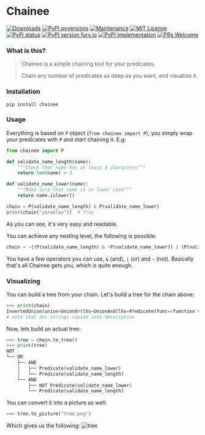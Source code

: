 # Chainee


[![Downloads](https://static.pepy.tech/personalized-badge/chainee?period=total&units=none&left_color=grey&right_color=blue&left_text=Downloads)](https://pepy.tech/project/chainee)
[![PyPI pyversions](https://img.shields.io/pypi/pyversions/chainee.svg)](https://pypi.python.org/pypi/chainee/)
[![Maintenance](https://img.shields.io/badge/Maintained%3F-yes-green.svg)](https://GitHub.com/ypankovych/chainee/graphs/commit-activity)
[![MIT License](https://img.shields.io/pypi/l/chainee.svg)](https://opensource.org/licenses/MIT)
[![PyPi status](https://img.shields.io/pypi/status/chainee.svg)](https://pypi.python.org/pypi/chainee)
[![PyPI version fury.io](https://badge.fury.io/py/chainee.svg)](https://pypi.python.org/pypi/chainee/)
[![PyPI implementation](https://img.shields.io/pypi/implementation/chainee.svg)](https://pypi.python.org/pypi/chainee/)
[![PRs Welcome](https://img.shields.io/badge/PRs-welcome-brightgreen.svg)](http://makeapullrequest.com)

### What is this?
> Chainee is a simple chaining tool for your predicates. 
> 
> Chain any number of predicates as deep as you want, and visualize it.

### Installation

`pip install chainee`

### Usage

Everything is based on `P` object (`from chainee import P`), you simply wrap your predicates with `P`
and start chaining it. E.g:

```python
from chainee import P

def validate_name_length(name):
    """Check that name has at least 4 characters"""
    return len(name) > 3

def validate_name_lower(name):
    """Make sure that name is in lower case"""
    return name.islower()

chain = P(validate_name_length) & P(validate_name_lower)
print(chain("yaroslav"))  # True
```

As you can see, it's very easy and readable.

You can achieve any nesting level, the following is possible:
```python
chain = ~((P(validate_name_length) & ~P(validate_name_lower)) | (P(validate_name_length) & P(validate_name_lower)))
```

You have a few operators you can use, `&` (and), `|` (or) and `~` (not).
Basically that's all Chainee gets you, which is quite enough.

### Visualizing

You can build a tree from your chain. Let's build a tree for the chain above:
```python
>>> print(chain)
InvertedUnion(union=UnionOr(lhs=UnionAnd(lhs=Predicate(func=<function validate_name_length at 0x10fa4f160>, description='Check that name has at least 4 characters'), rhs=InvertedPredicate(func=<function validate_name_lower at 0x10fbcb8b0>, description='Make sure that name is in lower case')), rhs=UnionAnd(lhs=Predicate(func=<function validate_name_length at 0x10fa4f160>, description='Check that name has at least 4 characters'), rhs=Predicate(func=<function validate_name_lower at 0x10fbcb8b0>, description='Make sure that name is in lower case'))))
# note that doc strings copied into description
```
Now, lets build an actual tree:
```python
>>> tree = chain.to_tree()
>>> print(tree)
NOT
└── OR
    ├── AND
    │   ├── Predicate(validate_name_lower)
    │   └── Predicate(validate_name_length)
    └── AND
        ├── NOT Predicate(validate_name_lower)
        └── Predicate(validate_name_length)
```
You can convert it into a picture as well:
```python
>>> tree.to_picture("tree.png")
```
Which gives us the following:
![tree](https://user-images.githubusercontent.com/31005942/123926790-eb3d9180-d994-11eb-8307-1c3a36103538.png)

